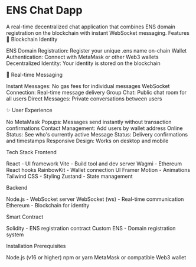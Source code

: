 # ENS Chat Dapp

A real-time decentralized chat application that combines ENS domain registration on the blockchain with instant WebSocket messaging.
Features
🔗 Blockchain Identity

ENS Domain Registration: Register your unique .ens name on-chain
Wallet Authentication: Connect with MetaMask or other Web3 wallets
Decentralized Identity: Your identity is stored on the blockchain

💬 Real-time Messaging

Instant Messages: No gas fees for individual messages
WebSocket Connection: Real-time message delivery
Group Chat: Public chat room for all users
Direct Messages: Private conversations between users

✨ User Experience

No MetaMask Popups: Messages send instantly without transaction confirmations
Contact Management: Add users by wallet address
Online Status: See who's currently active
Message Status: Delivery confirmations and timestamps
Responsive Design: Works on desktop and mobile

Tech Stack
Frontend

React - UI framework
Vite - Build tool and dev server
Wagmi - Ethereum React hooks
RainbowKit - Wallet connection UI
Framer Motion - Animations
Tailwind CSS - Styling
Zustand - State management

Backend

Node.js - WebSocket server
WebSocket (ws) - Real-time communication
Ethereum - Blockchain for identity

Smart Contract

Solidity - ENS registration contract
Custom ENS - Domain registration system

Installation
Prerequisites

Node.js (v16 or higher)
npm or yarn
MetaMask or compatible Web3 wallet
